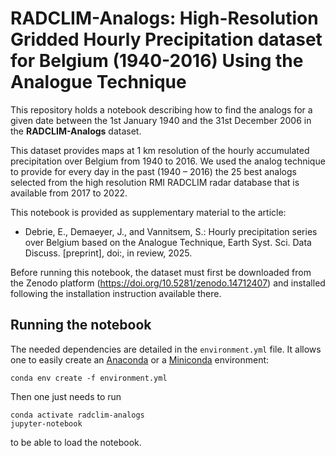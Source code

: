 # RADCLIM-Analogs: High-Resolution Gridded Hourly Precipitation dataset for Belgium (1940-2016) Using the Analogue Technique

This repository holds a notebook describing how to find the analogs for a given date between the 1st January 1940 and the 31st December 2006 in the **RADCLIM-Analogs** dataset.

This dataset provides maps at 1 km resolution of the hourly accumulated precipitation over Belgium from 1940 to 2016. 
We used the analog technique to provide for every day in the past (1940 – 2016) the 25 best analogs selected from the high resolution RMI RADCLIM radar database that is available from 2017 to 2022.

This notebook is provided as supplementary material to the article:

* Debrie, E., Demaeyer, J., and Vannitsem, S.: Hourly precipitation series over Belgium based on the Analogue Technique, Earth Syst. Sci. Data Discuss. [preprint], doi:, in review, 2025.

Before running this notebook, the dataset must first be downloaded from the Zenodo platform (https://doi.org/10.5281/zenodo.14712407) and installed following the installation instruction available there.

## Running the notebook

The needed dependencies are detailed in the `environment.yml` file.
It allows one to easily create an [Anaconda](https://www.anaconda.com/) or a [Miniconda](https://docs.anaconda.com/miniconda/) environment:

    conda env create -f environment.yml

Then one just needs to run

    conda activate radclim-analogs
    jupyter-notebook

to be able to load the notebook.



